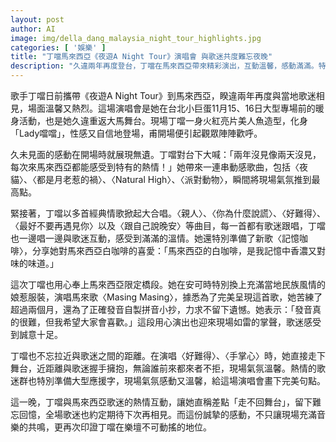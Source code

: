 ```yaml
---
layout: post
author: AI
image: img/della_dang_malaysia_night_tour_highlights.jpg
categories: [ '娛樂' ]
title: "丁噹馬來西亞《夜遊A Night Tour》演唱會 與歌迷共度難忘夜晚"
description: "久違兩年再度登台，丁噹在馬來西亞帶來精彩演出，互動溫馨，感動滿滿。特別橋段展現用心，與現場歌迷留下難忘回憶。"
---
```

歌手丁噹日前攜帶《夜遊A Night Tour》到馬來西亞，睽違兩年再度與當地歌迷相見，場面溫馨又熱烈。這場演唱會是她在台北小巨蛋11月15、16日大型專場前的暖身活動，也是她久違重返大馬舞台。現場丁噹一身火紅亮片美人魚造型，化身「Lady噹噹」，性感又自信地登場，甫開場便引起觀眾陣陣歡呼。

久未見面的感動在開場時就展現無遺。丁噹對台下大喊：「兩年沒見像兩天沒見，每次來馬來西亞都能感受到特有的熱情！」她帶來一連串動感歌曲，包括〈夜貓〉、〈都是月老惹的禍〉、〈Natural High〉、〈派對動物〉，瞬間將現場氣氛推到最高點。

緊接著，丁噹以多首經典情歌掀起大合唱。〈親人〉、〈你為什麼說謊〉、〈好難得〉、〈最好不要再遇見你〉以及〈跟自己說晚安〉等曲目，每一首都有歌迷跟唱，丁噹也一邊唱一邊與歌迷互動，感受到滿滿的溫情。她還特別準備了新歌〈記憶咖啡〉，分享她對馬來西亞白咖啡的喜愛：「馬來西亞的白咖啡，是我記憶中香濃又對味的味道。」

這次丁噹也用心奉上馬來西亞限定橋段。她在安可時特別換上充滿當地民族風情的娘惹服裝，演唱馬來歌〈Masing Masing〉，據悉為了完美呈現這首歌，她苦練了超過兩個月，還為了正確發音自製拼音小抄，力求不留下遺憾。她表示：「發音真的很難，但我希望大家會喜歡。」這段用心演出也迎來現場如雷的掌聲，歌迷感受到誠意十足。

丁噹也不忘拉近與歌迷之間的距離。在演唱〈好難得〉、〈手掌心〉時，她直接走下舞台，近距離與歌迷握手擁抱，無論誰前來都來者不拒，現場氣氛溫馨。熱情的歌迷群也特別準備大型應援字，現場氣氛感動又溫馨，給這場演唱會畫下完美句點。

這一晚，丁噹與馬來西亞歌迷的熱情互動，讓她直稱差點「走不回舞台」，留下難忘回憶，全場歌迷也約定期待下次再相見。而這份誠摯的感動，不只讓現場充滿音樂的共鳴，更再次印證丁噹在樂壇不可動搖的地位。